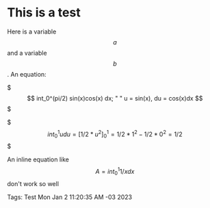 # This is a test
Here is a variable $$a$$ and a variable $$b$$. An equation:

$$$
int_0^(pi/2) sin(x)cos(x) dx; " " u = sin(x), du = cos(x)dx
$$$

$$$
int_0^1 u du = [1/2 * u^2]_0^1 = 1/2 * 1^2 - 1/2 * 0^2 = 1/2
$$$

An inline equation like $$A = int_0^1 1/x dx$$ don't work so well

Tags: Test
Mon Jan  2 11:20:35 AM -03 2023
